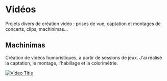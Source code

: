 # Vidéos
Projets divers de création vidéo : prises de vue, captation et montages de concerts, clips, machinimas...

## Machinimas
Création de vidéos humoristiques, à partir de sessions de jeux. 
J'ai réalisé la captation, le montage, l'habillage et la colorimétrie.

[![Video Title](https://img.youtube.com/vi/b--nSDyBO-E/maxresdefault.jpg)](https://www.youtube.com/watch?v=b--nSDyBO-E)
